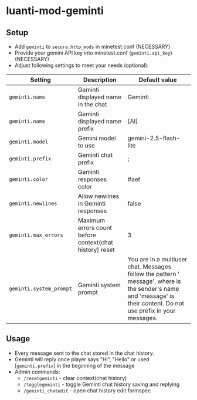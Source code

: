 # luanti-mod-geminti

## Setup
* Add `geminti` to `secure.http_mods` in minetest.conf (NECESSARY)
* Provide your gemini API key into minetest.conf (`geminti.api_key`) (NECESSARY)
* Adjust following settings to meet your needs (optional):

| Setting | Description | Default value |
| ------- | ----------- | ------------- |
| `geminti.name` | Geminti displayed name in the chat | Geminti |
| `geminti.name` | Geminti displayed name prefix | [AI] |
| `geminti.model` | Gemini model to use | gemini-2.5-flash-lite |
| `geminti.prefix` | Geminti chat prefix | ; |
| `geminti.color` | Geminti responses color | #aef |
| `geminti.newlines` | Allow newlines in Geminti responses | false |
| `geminti.max_errors` | Maximum errors count before context(chat history) reset | 3 |
| `geminti.system_prompt` | Geminti system prompt | You are in a multiuser chat. Messages follow the pattern '<username> message', where <username> is the sender's name and 'message' is their content. Do not use <username> prefix in your messages. |

## Usage
* Every message sent to the chat stored in the chat history.
* Geminti will reply once player says "Hi", "Hello" or used [`geminti.prefix`] in the beginning of the message
* Admin commands:
  * `/resetgeminti` - clear context(chat history)
  * `/togglegeminti` - toggle Geminti chat history saving and replying
  * `/geminti_chatedit` - open chat history edit formspec
